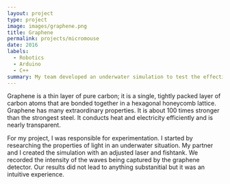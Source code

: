 ```yaml
---
layout: project
type: project
image: images/graphene.png
title: Graphene
permalink: projects/micromouse
date: 2016
labels:
  - Robotics
  - Arduino
  - C++
summary: My team developed an underwater simulation to test the effectiveness of graphene detectors..
---
```



Graphene is a thin layer of pure carbon; it is a single, tightly packed layer of carbon atoms that are bonded together in a hexagonal honeycomb lattice. Graphene has many extraordinary properties. It is about 100 times stronger than the strongest steel. It conducts heat and electricity efficiently and is nearly transparent.

For my project, I was responsible for experimentation. I started by researching the properties of light in an underwater situation.  My partner and I created the simulation with an adjusted laser and fishtank. We recorded the intensity of the waves being captured by the graphene detector. Our results did not lead to anything substanitial but it was an intuitive experience.





